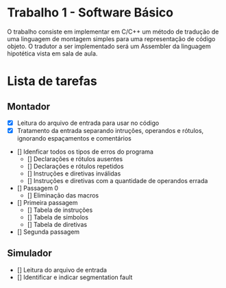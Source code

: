# Trabalho 1 - Software Básico

O trabalho consiste em implementar em C/C++ um método de tradução de uma linguagem de montagem simples para uma representação de código objeto. O tradutor a ser implementado será um Assembler da linguagem hipotética vista em sala de aula.

# Lista de tarefas
## Montador
- [x] Leitura do arquivo de entrada para usar no código
- [x] Tratamento da entrada separando intruções, operandos e rótulos, ignorando espaçamentos e comentários
- [] Idenficar todos os tipos de erros do programa
    - [] Declarações e rótulos ausentes
    - [] Declarações e rótulos repetidos
    - [] Instruções e diretivas inválidas
    - [] Instruções e diretivas com a quantidade de operandos errada
- [] Passagem 0
    - [] Eliminação das macros
- [] Primeira passagem
    - [] Tabela de instruções
    - [] Tabela de símbolos
    - [] Tabela de diretivas
- [] Segunda passagem
## Simulador
- [] Leitura do arquivo de entrada
- [] Identificar e indicar segmentation fault
